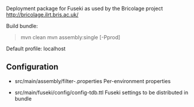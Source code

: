 Deployment package for Fuseki as used by the Bricolage project
http://bricolage.ilrt.bris.ac.uk/

Build bundle:

> mvn clean
> mvn assembly:single [-Pprod]

Default profile: localhost

Configuration
-------------
- src/main/assembly/filter-<env>.properties
    Per-environment properties
    
- src/main/fuseki/config/config-tdb.ttl
    Fuseki settings to be distributed in bundle

